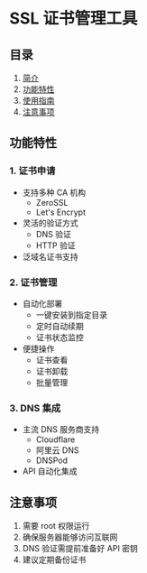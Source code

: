 # SSL 证书管理工具

## 目录

1. [简介](#简介)
2. [功能特性](#功能特性)
3. [使用指南](#使用指南)
4. [注意事项](#注意事项)

## 功能特性

### 1. 证书申请

- 支持多种 CA 机构
  - ZeroSSL
  - Let's Encrypt
- 灵活的验证方式
  - DNS 验证
  - HTTP 验证
- 泛域名证书支持

### 2. 证书管理

- 自动化部署
  - 一键安装到指定目录
  - 定时自动续期
  - 证书状态监控
- 便捷操作
  - 证书查看
  - 证书卸载
  - 批量管理

### 3. DNS 集成

- 主流 DNS 服务商支持
  - Cloudflare
  - 阿里云 DNS
  - DNSPod
- API 自动化集成

## 注意事项

1. 需要 root 权限运行
2. 确保服务器能够访问互联网
3. DNS 验证需提前准备好 API 密钥
4. 建议定期备份证书
